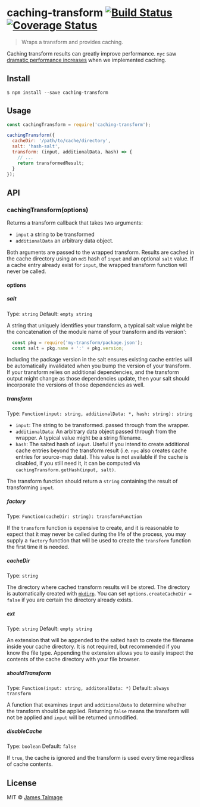 # caching-transform [![Build Status](https://travis-ci.org/jamestalmage/caching-transform.svg?branch=master)](https://travis-ci.org/jamestalmage/caching-transform) [![Coverage Status](https://coveralls.io/repos/jamestalmage/caching-transform/badge.svg?branch=master&service=github)](https://coveralls.io/github/jamestalmage/caching-transform?branch=master)

> Wraps a transform and provides caching.

Caching transform results can greatly improve performance. `nyc` saw [dramatic performance increases](https://github.com/bcoe/nyc/pull/101#issuecomment-165716069) when we implemented caching. 


## Install

```
$ npm install --save caching-transform
```


## Usage

```js
const cachingTransform = require('caching-transform');

cachingTransform({
  cacheDir: '/path/to/cache/directory',
  salt: 'hash-salt',
  transform: (input, additionalData, hash) => {
    // ...
    return transformedResult;
  }
});
```



## API

### cachingTransform(options)

Returns a transform callback that takes two arguments:

 - `input` a string to be transformed
 - `additionalData` an arbitrary data object.

Both arguments are passed to the wrapped transform. Results are cached in the cache directory using an `md5` hash of `input` and an optional `salt` value. If a cache entry already exist for `input`, the wrapped transform function will never be called.

#### options
                 
##### salt

Type: `string`
Default: `empty string`

A string that uniquely identifies your transform, a typical salt value might be the concatenation of the module name of your transform and its version':

```js
  const pkg = require('my-transform/package.json');
  const salt = pkg.name + ':' + pkg.version;
```

Including the package version in the salt ensures existing cache entries will be automatically invalidated when you bump the version of your transform. If your transform relies on additional dependencies, and the transform output might change as those dependencies update, then your salt should incorporate the versions of those dependencies as well.

##### transform

Type: `Function(input: string, additionalData: *, hash: string): string`  

 - `input`: The string to be transformed. passed through from the wrapper.
 - `additionalData`: An arbitrary data object passed through from the wrapper. A typical value might be a string filename.
 - `hash`: The salted hash of `input`. Useful if you intend to create additional cache entries beyond the transform result (i.e. `nyc` also creates cache entries for source-map data). This value is not available if the cache is disabled, if you still need it, it can be computed via `cachingTransform.getHash(input, salt)`.

The transform function should return a `string` containing the result of transforming `input`.

##### factory

Type: `Function(cacheDir: string): transformFunction`

If the `transform` function is expensive to create, and it is reasonable to expect that it may never be called during the life of the process, you may supply a `factory` function that will be used to create the `transform` function the first time it is needed.

##### cacheDir

Type: `string`

The directory where cached transform results will be stored. The directory is automatically created with [`mkdirp`](https://www.npmjs.com/package/mkdirp). You can set `options.createCacheDir = false` if you are certain the directory already exists. 

##### ext

Type: `string`
Default: `empty string`

An extension that will be appended to the salted hash to create the filename inside your cache directory. It is not required, but recommended if you know the file type. Appending the extension allows you to easily inspect the contents of the cache directory with your file browser.

##### shouldTransform

Type: `Function(input: string, additonalData: *)`
Default: `always transform`

A function that examines `input` and `additionalData` to determine whether the transform should be applied. Returning `false` means the transform will not be applied and `input` will be returned unmodified.
 
##### disableCache

Type: `boolean`
Default: `false`

If `true`, the cache is ignored and the transform is used every time regardless of cache contents. 

## License

MIT © [James Talmage](http://github.com/jamestalmage)
